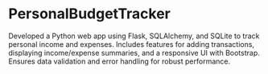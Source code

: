 # PersonalBudgetTracker
Developed a Python web app using Flask, SQLAlchemy, and SQLite to track personal income and expenses. Includes features for adding transactions, displaying income/expense summaries, and a responsive UI with Bootstrap. Ensures data validation and error handling for robust performance.
